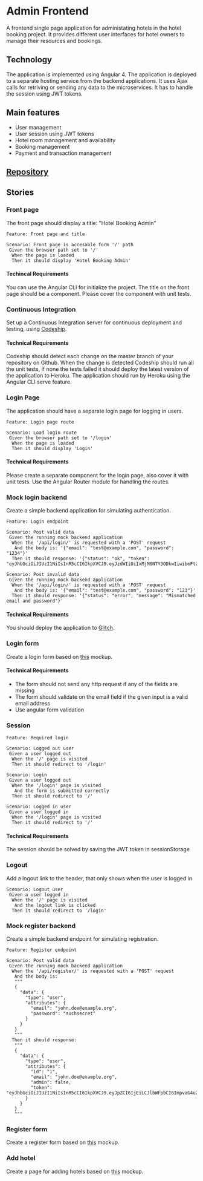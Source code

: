# Admin Frontend

A frontend single page application for administating hotels in the hotel booking project.
It provides different user interfaces for hotel owners to manage their resources and
bookings.

## Technology

The application is implemented using Angular 4. The application is deployed 
to a separate hosting service from the backend applications. It uses Ajax calls
for retriving or sending any data to the microservices.
It has to handle the session using JWT tokens.

## Main features

 -  User management
 -  User session using JWT tokens
 -  Hotel room management and availability
 -  Booking management
 -  Payment and transaction management

## [Repository](https://github.com/greenfox-academy/hotel-booking-admin-frontend)

## Stories

### Front page

The front page should display a title: "Hotel Booking Admin"

```gherkin
Feature: Front page and title

Scenario: Front page is accesable form '/' path
 Given the browser path set to '/'
  When the page is loaded
  Then it should display 'Hotel Booking Admin'
```

#### Techincal Requirements

You can use the Angular CLI for initialize the project.
The title on the front page should be a component.
Please cover the component with unit tests.

### Continuous Integration

Set up a Continuous Integration server for continuous deployment and testing,
using [Codeship](https://codeship.com/).

#### Technical Requirements

Codeship should detect each change on the master branch of your repository on Github.
When the change is detected Codeship should run all the unit tests, if none the tests
failed it should deploy the latest version of the application to Heroku.
The application should run by Heroku using the Angular CLI serve feature.

### Login Page

The application should have a separate login page for logging in users.

```gherkin
Feature: Login page route

Scenario: Load login route
 Given the browser path set to '/login'
  When the page is loaded
  Then it should display 'Login'
```

#### Technical Requirements

Please create a separate component for the login page, also cover it with unit
tests. Use the Angular Router module for handling the routes.

### Mock login backend

Create a simple backend application for simulating authentication.

```gherkin
Feature: Login endpoint

Scenario: Post valid data
 Given the running mock backend application
  When the '/api/login/' is requested with a 'POST' request
   And the body is: '{"email": "test@example.com", "password": "1234"}'
  Then it should response: '{"status": "ok", "token": "eyJhbGciOiJIUzI1NiIsInR5cCI6IkpXVCJ9.eyJzdWIiOiIxMjM0NTY3ODkwIiwibmFtZSI6IlRlc3RBZG1pbiIsImFkbWluIjp0cnVlfQ.nhC1EDI5xLGM4yZL2VMZyvHcbcWiXM2RVS7Y8Pt0Zuk"}'

Scenario: Post invalid data
 Given the running mock backend application
  When the '/api/login/' is requested with a 'POST' request
   And the body is: '{"email": "test@example.com", "password": "123"}'
  Then it should response: '{"status": "error", "message": "Mismatched email and password"}'
```

#### Technical Requirements

You should deploy the application to [Glitch](https://glitch.com/).

### Login form

Create a login form based on [this](https://app.moqups.com/tamas.kokeny@lab.coop/6PDcDVJ2ne/view) mockup.

#### Technical Requirements

 - The form should not send any http request if any of the fields are missing
 - The form should validate on the email field if the given input is a valid email address
 - Use angular form validation

### Session

```gherkin
Feature: Required login

Scenario: Logged out user
 Given a user logged out
  When the '/' page is visited
  Then it should redirect to '/login'

Scenario: Login
 Given a user logged out
  When the '/login' page is visited
   And the form is submitted correctly
  Then it should redirect to '/'

Scenario: Logged in user
 Given a user logged in
  When the '/login' page is visited
  Then it should redirect to '/'
```

#### Technical Requirements

The session should be solved by saving the JWT token in sessionStorage

### Logout

Add a logout link to the header, that only shows when the user is logged in

```gherkin
Scenario: Logout user
 Given a user logged in
  When the '/' page is visited
   And the logout link is clicked
  Then it should redirect to '/login'
```

### Mock register backend

Create a simple backend endpoint for simulating registration.

```gherkin
Feature: Register endpoint

Scenario: Post valid data
 Given the running mock backend application
  When the '/api/register/' is requested with a 'POST' request
   And the body is:
   """
   {
     "data": {
       "type": "user",
       "attributes": {
         "email": "john.doe@example.org",
         "password": "suchsecret"
       }
     }
   }
   """
  Then it should response:
   """
   {
     "data": {
       "type": "user",
       "attributes": {
         "id": "1",
         "email": "john.doe@example.org",
         "admin": false,
         "token": "eyJhbGciOiJIUzI1NiIsInR5cCI6IkpXVCJ9.eyJpZCI6IjEiLCJlbWFpbCI6ImpvaG4uZG9lQGV4YW1wbGUub3JnIiwiYWRtaW4iOmZhbHNlfQ.UK8Z1BNeHWvaFElWrrSxhO6oxTRaMW_66DO5yjkqOhM"
       }
     }
   }
   """
```

### Register form

Create a register form based on [this](https://app.moqups.com/tamas.kokeny@lab.coop/6PDcDVJ2ne/view) mockup.

### Add hotel

Create a page for adding hotels based on [this](https://app.moqups.com/tamas.kokeny@lab.coop/6PDcDVJ2ne/view) mockup.
